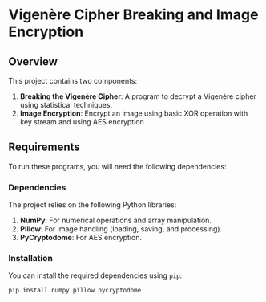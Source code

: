 # Vigenère Cipher Breaking and Image Encryption

## Overview

This project contains two components:
1. **Breaking the Vigenère Cipher**: A program to decrypt a Vigenère cipher using statistical techniques.
2. **Image Encryption**: Encrypt an image using basic XOR operation with key stream and using AES encryption

## Requirements

To run these programs, you will need the following dependencies:

### Dependencies

The project relies on the following Python libraries:
1. **NumPy**: For numerical operations and array manipulation.
2. **Pillow**: For image handling (loading, saving, and processing).
3. **PyCryptodome**: For AES encryption.

### Installation

You can install the required dependencies using `pip`:

```bash
pip install numpy pillow pycryptodome
